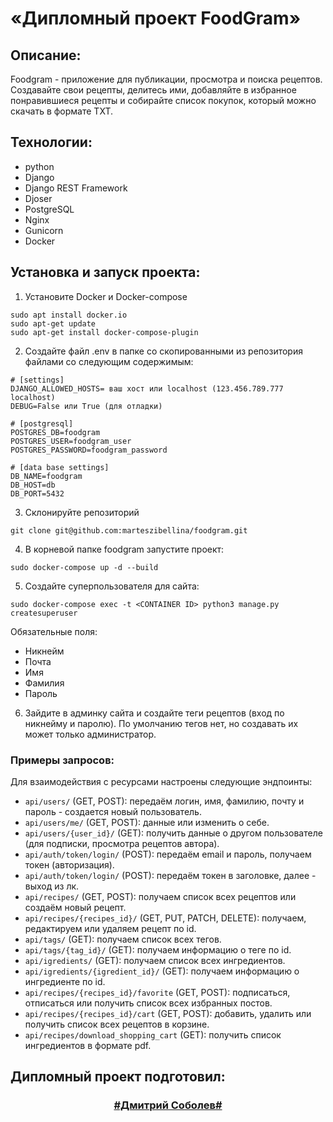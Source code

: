 # «Дипломный проект FoodGram»

## Описание:

Foodgram - приложение для публикации, просмотра и поиска рецептов.
Создавайте свои рецепты, делитесь ими, добавляйте в избранное понравившиеся рецепты и собирайте список покупок, который
можно скачать в формате TXT.

## Технологии:

- python
- Django
- Django REST Framework
- Djoser
- PostgreSQL
- Nginx
- Gunicorn
- Docker

## Установка и запуск проекта:

1. Установите Docker и Docker-compose
```
sudo apt install docker.io
sudo apt-get update
sudo apt-get install docker-compose-plugin
``` 

2. Создайте файл .env в папке со скопированными из репозитория файлами со следующим содержимым:
```
# [settings]
DJANGO_ALLOWED_HOSTS= ваш хост или localhost (123.456.789.777 localhost)
DEBUG=False или True (для отладки)

# [postgresql]
POSTGRES_DB=foodgram
POSTGRES_USER=foodgram_user
POSTGRES_PASSWORD=foodgram_password

# [data base settings]
DB_NAME=foodgram
DB_HOST=db
DB_PORT=5432
```

3. Склонируйте репозиторий
```
git clone git@github.com:marteszibellina/foodgram.git
```

4. В корневой папке foodgram запустите проект:
```
sudo docker-compose up -d --build
```

5. Создайте суперпользователя для сайта:
```
sudo docker-compose exec -t <CONTAINER ID> python3 manage.py createsuperuser
```
Обязательные поля:
- Никнейм
- Почта
- Имя
- Фамилия
- Пароль

6. Зайдите в админку сайта и создайте теги рецептов (вход по никнейму и паролю).
По умолчанию тегов нет, но создавать их может только администратор.

### Примеры запросов:

Для взаимодействия с ресурсами настроены следующие эндпоинты:
- `api/users/` (GET, POST): передаём логин, имя, фамилию, почту и пароль - создается новый пользователь.
- `api/users/me/` (GET, POST): данные или изменить о себе.
- `api/users/{user_id}/` (GET): получить данные о другом пользователе (для подписки, просмотра рецептов автора).
- `api/auth/token/login/` (POST): передаём email и пароль, получаем токен (авторизация).
- `api/auth/token/login/` (POST): передаём токен в заголовке, далее - выход из лк.
- `api/recipes/` (GET, POST): получаем список всех рецептов или создаём новый рецепт.
- `api/recipes/{recipes_id}/` (GET, PUT, PATCH, DELETE): получаем, редактируем или удаляем рецепт по id.
- `api/tags/` (GET): получаем список всех тегов.
- `api/tags/{tag_id}/` (GET):  получаем информацию о теге по id.
- `api/igredients/` (GET): получаем список всех ингредиентов.
- `api/igredients/{igredient_id}/` (GET):  получаем информацию о ингредиенте по id.
- `api/recipes/{recipes_id}/favorite` (GET, POST): подписаться, отписаться или получить список всех избранных постов.
- `api/recipes/{recipes_id}/cart` (GET, POST): добавить, удалить или получить список всех рецептов в корзине.
- `api/recipes/download_shopping_cart` (GET): получить список ингредиентов в формате pdf.

## Дипломный проект подготовил:

<h3 align="center"><a href="https://github.com/marteszibellina" target="_blank">#Дмитрий Соболев#</a> 
</h3>